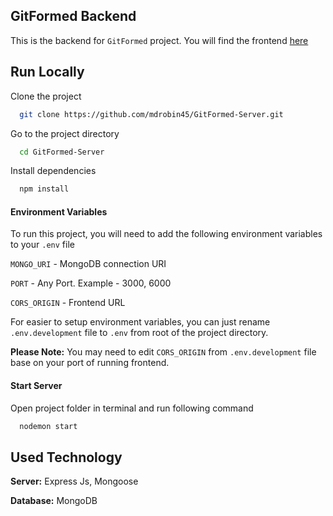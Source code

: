 ## GitFormed Backend

This is the backend for `GitFormed` project. You will find the frontend [here](https://github.com/mdrobin45/GitFormed-Client)

## Run Locally

Clone the project

```bash
  git clone https://github.com/mdrobin45/GitFormed-Server.git
```

Go to the project directory

```bash
  cd GitFormed-Server
```

Install dependencies

```bash
  npm install
```

#### Environment Variables

To run this project, you will need to add the following environment variables to your `.env` file

`MONGO_URI` - MongoDB connection URI

`PORT` - Any Port. Example - 3000, 6000

`CORS_ORIGIN` - Frontend URL

For easier to setup environment variables, you can just rename `.env.development` file to `.env` from root of the project directory.

**Please Note:** You may need to edit `CORS_ORIGIN` from `.env.development` file base on your port of running frontend.

#### Start Server

Open project folder in terminal and run following command

```bash
  nodemon start
```

## Used Technology

**Server:** Express Js, Mongoose

**Database:** MongoDB
